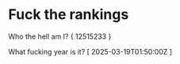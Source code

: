 # Fuck the rankings

Who the hell am I?
{ 12515233 }

What fucking year is it?
[ 2025-03-19T01:50:00Z ]
